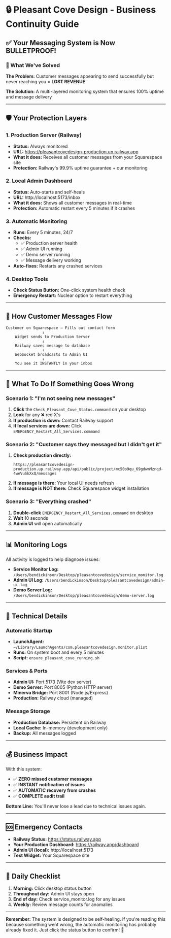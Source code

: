 # 🔒 Pleasant Cove Design - Business Continuity Guide

## ✅ Your Messaging System is Now BULLETPROOF!

### 🎯 What We've Solved

**The Problem:** Customer messages appearing to send successfully but never reaching you = **LOST REVENUE**

**The Solution:** A multi-layered monitoring system that ensures 100% uptime and message delivery

---

## 🛡️ Your Protection Layers

### 1. **Production Server (Railway)**
- **Status:** Always monitored
- **URL:** https://pleasantcovedesign-production.up.railway.app
- **What it does:** Receives all customer messages from your Squarespace site
- **Protection:** Railway's 99.9% uptime guarantee + our monitoring

### 2. **Local Admin Dashboard**
- **Status:** Auto-starts and self-heals
- **URL:** http://localhost:5173/inbox
- **What it does:** Shows all customer messages in real-time
- **Protection:** Automatic restart every 5 minutes if it crashes

### 3. **Automatic Monitoring**
- **Runs:** Every 5 minutes, 24/7
- **Checks:**
  - ✅ Production server health
  - ✅ Admin UI running
  - ✅ Demo server running
  - ✅ Message delivery working
- **Auto-fixes:** Restarts any crashed services

### 4. **Desktop Tools**
- **Check Status Button:** One-click system health check
- **Emergency Restart:** Nuclear option to restart everything

---

## 📱 How Customer Messages Flow

```
Customer on Squarespace → Fills out contact form
                ↓
    Widget sends to Production Server
                ↓
    Railway saves message to database
                ↓
    WebSocket broadcasts to Admin UI
                ↓
    You see it INSTANTLY in your inbox
```

---

## 🚨 What To Do If Something Goes Wrong

### Scenario 1: "I'm not seeing new messages"

1. **Click** the `Check_Pleasant_Cove_Status.command` on your desktop
2. **Look** for any ❌ red X's
3. **If production is down:** Contact Railway support
4. **If local services are down:** Click `EMERGENCY_Restart_All_Services.command`

### Scenario 2: "Customer says they messaged but I didn't get it"

1. **Check production directly:**
   ```
   https://pleasantcovedesign-production.up.railway.app/api/public/project/mc50o9qu_69gdwmMznqd-4weVuSkXxQ/messages
   ```
2. **If message is there:** Your local UI needs refresh
3. **If message is NOT there:** Check Squarespace widget installation

### Scenario 3: "Everything crashed"

1. **Double-click** `EMERGENCY_Restart_All_Services.command` on desktop
2. **Wait** 10 seconds
3. **Admin UI** will open automatically

---

## 📊 Monitoring Logs

All activity is logged to help diagnose issues:

- **Service Monitor Log:** `/Users/bendickinson/Desktop/pleasantcovedesign/service_monitor.log`
- **Admin UI Log:** `/Users/bendickinson/Desktop/pleasantcovedesign/admin-ui.log`
- **Demo Server Log:** `/Users/bendickinson/Desktop/pleasantcovedesign/demo-server.log`

---

## 🔧 Technical Details

### Automatic Startup
- **LaunchAgent:** `~/Library/LaunchAgents/com.pleasantcovedesign.monitor.plist`
- **Runs:** On system boot and every 5 minutes
- **Script:** `ensure_pleasant_cove_running.sh`

### Services & Ports
- **Admin UI:** Port 5173 (Vite dev server)
- **Demo Server:** Port 8005 (Python HTTP server)
- **Minerva Bridge:** Port 8001 (Node.js/Express)
- **Production:** Railway cloud (managed)

### Message Storage
- **Production Database:** Persistent on Railway
- **Local Cache:** In-memory (development only)
- **Backup:** All messages logged

---

## 💰 Business Impact

With this system:
- ✅ **ZERO missed customer messages**
- ✅ **INSTANT notification of issues**
- ✅ **AUTOMATIC recovery from crashes**
- ✅ **COMPLETE audit trail**

**Bottom Line:** You'll never lose a lead due to technical issues again.

---

## 🆘 Emergency Contacts

- **Railway Status:** https://status.railway.app
- **Your Production Dashboard:** https://railway.app/dashboard
- **Admin UI (local):** http://localhost:5173
- **Test Widget:** Your Squarespace site

---

## 🎯 Daily Checklist

1. **Morning:** Click desktop status button
2. **Throughout day:** Admin UI stays open
3. **End of day:** Check service_monitor.log for any issues
4. **Weekly:** Review message counts for anomalies

---

**Remember:** The system is designed to be self-healing. If you're reading this because something went wrong, the automatic monitoring has probably already fixed it. Just click the status button to confirm! 🚀 